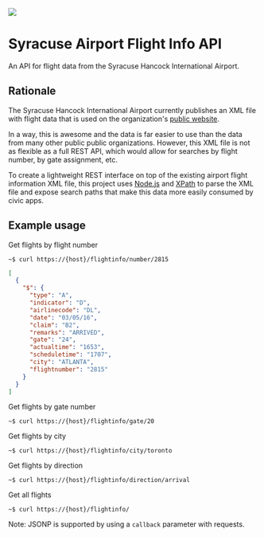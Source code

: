 ![](https://github.com/code-for-syracuse/syracuse-airport-api/workflows/Node.js%20CI/badge.svg)

# Syracuse Airport Flight Info API

An API for flight data from the Syracuse Hancock International Airport.

## Rationale

The Syracuse Hancock International Airport currently publishes an XML file with flight data that is used on the organization's [public website](http://www.syrairport.org/).

In a way, this is awesome and the data is far easier to use than the data from many other public public organizations. However, this XML file is not as flexible as a full REST API, which would allow for searches by flight number, by gate assignment, etc.

To create a lightweight REST interface on top of the existing airport flight information XML file, this project uses [Node.js](https://nodejs.org/en/) and [XPath](https://www.npmjs.com/package/xml2js-xpath) to parse the XML file and expose search paths that make this data more easily consumed by civic apps.

## Example usage

Get flights by flight number

```curl
~$ curl https://{host}/flightinfo/number/2815
```

```json
[
  {
    "$": {
      "type": "A",
      "indicator": "D",
      "airlinecode": "DL",
      "date": "03/05/16",
      "claim": "B2",
      "remarks": "ARRIVED",
      "gate": "24",
      "actualtime": "1653",
      "scheduletime": "1707",
      "city": "ATLANTA",
      "flightnumber": "2815"
    }
  }
]
```

Get flights by gate number

```curl
~$ curl https://{host}/flightinfo/gate/20
```

Get flights by city

```curl
~$ curl https://{host}/flightinfo/city/toronto
```

Get flights by direction

```curl
~$ curl https://{host}/flightinfo/direction/arrival
```
Get all flights

```curl
~$ curl https://{host}/flightinfo/
```

Note: JSONP is supported by using a ```callback``` parameter with requests.
